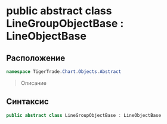 
# public abstract class LineGroupObjectBase : LineObjectBase
## Расположение
```csharp
namespace TigerTrade.Chart.Objects.Abstract
```



> Описание

## Синтаксис
```csharp
public abstract class LineGroupObjectBase : LineObjectBase
```




